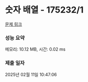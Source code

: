 # 숫자 배열 - 175232/1 

[문제 링크](https://level.goorm.io/exam/175232/%EC%88%AB%EC%9E%90-%EB%B0%B0%EC%97%B4/quiz/1) 

### 성능 요약

메모리: 10.12 MB, 시간: 0.02 ms

### 제출 일자

2025년 02월 11일 10:47:06


